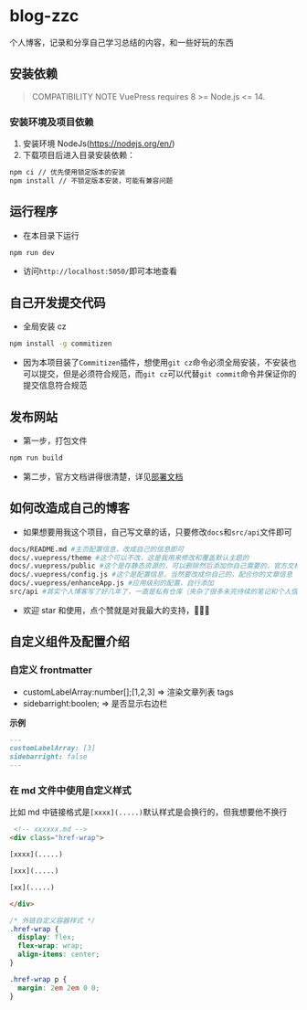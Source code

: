# blog-zzc

个人博客，记录和分享自己学习总结的内容，和一些好玩的东西

## 安装依赖

> COMPATIBILITY NOTE
> VuePress requires 8 >= Node.js <= 14.

### 安装环境及项目依赖

1. 安装环境 NodeJs(https://nodejs.org/en/)
2. 下载项目后进入目录安装依赖：

```bash
npm ci // 优先使用锁定版本的安装
npm install // 不锁定版本安装，可能有兼容问题
```

## 运行程序

- 在本目录下运行

```bash
npm run dev
```

- 访问`http://localhost:5050/`即可本地查看

## 自己开发提交代码

- 全局安装 cz

```bash
npm install -g commitizen
```

- 因为本项目装了`Commitizen`插件，想使用`git cz`命令必须全局安装，不安装也可以提交，但是必须符合规范，而`git cz`可以代替`git commit`命令并保证你的提交信息符合规范

## 发布网站

- 第一步，打包文件

```bash
npm run build
```

- 第二步，官方文档讲得很清楚，详见[部署文档](https://vuepress.vuejs.org/zh/guide/deploy.html#github-pages)

## 如何改造成自己的博客

- 如果想要用我这个项目，自己写文章的话，只要修改`docs`和`src/api`文件即可

```bash
docs/README.md #主页配置信息，改成自己的信息即可
docs/.vuepress/theme #这个可以不改，这是我用来修改和覆盖默认主题的
docs/.vuepress/public #这个是存静态资源的，可以删除然后添加你自己需要的，官方文档有讲解
docs/.vuepress/config.js #这个是配置信息，当然要改成你自己的，配合你的文章信息
docs/.vuepress/enhanceApp.js #应用级别的配置，自行添加
src/api #其实个人博客写了好几年了，一直是私有仓库（夹杂了很多未完待续的笔记和个人信息相关），这里之前放的是一些后端接口，以此获取一些动态数据和开关配置；公开后，删除了这些乱七八糟的东西，以静态数据提供支持，想实现接口的可以自行改造
```

- 欢迎 star 和使用，点个赞就是对我最大的支持，🙏🙏🙏

## 自定义组件及配置介绍

### 自定义 frontmatter

- customLabelArray:number[];[1,2,3] => 渲染文章列表 tags
- sidebarright:boolen; => 是否显示右边栏

**示例**

```md
---
customLabelArray: [3]
sidebarright: false
---
```

### 在 md 文件中使用自定义样式

比如 md 中链接格式是`[xxxx](.....)`默认样式是会换行的，但我想要他不换行

```html
 <!-- xxxxxx.md -->
<div class="href-wrap">

[xxxx](.....)

[xxx](.....)

[xx](.....)

</div>
```

```css
/* 外链自定义容器样式 */
.href-wrap {
  display: flex;
  flex-wrap: wrap;
  align-items: center;
}

.href-wrap p {
  margin: 2em 2em 0 0;
}
```
